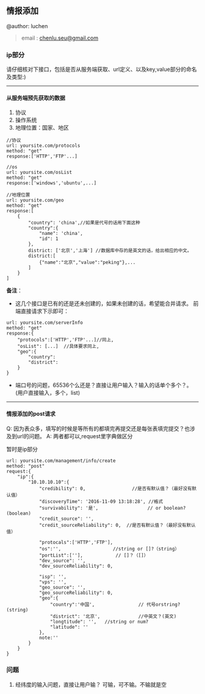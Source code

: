 ## 情报添加
>
@author: luchen

>email : chenlu.seu@gmail.com

### ip部分
请仔细核对下接口，包括是否从服务端获取、url定义、以及key,value部分的命名及类型:)

---

#### 从服务端预先获取的数据
1. 协议
2. 操作系统
3. 地理位置：国家、地区

```
//协议
url: yoursite.com/protocols
method: "get"
response:['HTTP','FTP'...]

//os
url: yoursite.com/osList
method: "get"
response:['windows','ubuntu',...]

//地理位置
url: yoursite.com/geo
method: "get"
response:[
    {
        "country": 'china',//如果是代号的话用下面这种
        "country":{
            "name": 'china',
            "id": 1
        },
        district: ['北京','上海'] //数据库中存的是英文的话，给出相应的中文。
        district:[
            {"name":"北京","value":"peking"},...
        ]
    }
]
```

**备注**： 

- 这几个接口是已有的还是还未创建的，如果未创建的话，希望能合并请求。
前端直接请求下示即可：

```
url: yoursite.com/serverInfo
method: "get"
response:{
    "protocols":['HTTP','FTP'...]//同上,
    "osList": [...]  //具体要求同上,
    "geo":{
        "country":
        "district":
    }
}

```

- 端口号的问题，65536个么还是？直接让用户输入？输入的话单个多个？。(用户直接输入，多个，list)


---

#### 情报添加的post请求

Q: 因为表众多，填写的时候是等所有的都填完再提交还是每张表填完提交？也涉及到url的问题。
A: 两者都可以,request里字典做区分

暂时是ip部分
```
url: yoursite.com/management/info/create
method: "post"
request:{
    "ip":{
        "10.10.10.10":{
            "credibility": 0,                 //是否有默认值？（最好没有默认值）
            "discoveryTime": '2016-11-09 13:18:28', //格式
            "survivability": '是',                  // or boolean?(boolean)
            "credit_source": '',
            "credit_sourceReliability": 0,  //是否有默认值？（最好没有默认值）

            "protocals":['HTTP','FTP'],
            "os":'',                   //string or []?（string）
            "portList":[''],            // []？（[]）
            "dev_source": '',
            "dev_sourceReliability": 0,      

            "isp": '',
            "vps": '',
            "geo_source": '',
            "geo_sourceReliability": 0,    
            "geo":{
                "country":'中国',                // 代号orstring?(string)
                "district": '北京',              //中英文？(英文)
                "longtitude": '',   //string or num?
                "latitude": ''
            },
            note:''
        }
    }
}
```




### 问题
1. 经纬度的输入问题，直接让用户输？
   可输，可不输。不输就是空

